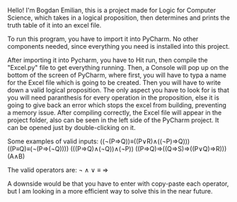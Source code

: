 Hello! 
I'm Bogdan Emilian,
this is a project made for Logic for Computer Science, which takes in a logical proposition, then determines and prints the truth table of it into an excel file.

To run this program, you have to import it into PyCharm. No other components needed, since everything you need is installed into this project.

After importing it into Pycharm, you have to Hit run, then compile the "Excel.py" file to get everything running.
Then, a Console will pop up on the bottom of the screen of PyCharm, where first, you will have to typa a name for the Excel file which is going to be created.
Then you will have to write down a valid logical proposition.
The only aspect you have to look for is that you will need paranthesis for every operation in the proposition, else it is going to give back an error which stops the excel from 
building, preventing a memory issue.
After compiling correctly, the Excel file will appear in the project folder, also can be seen in the left side of the PyCharm project. It can be opened just by double-clicking on it.



Some examples of valid inputs: 
((¬(P⇒Q))≡((P∨R)∧((¬P)⇒Q)))
((P≡Q)≡(¬(P⇒(¬Q))))
(((P⇒Q)∧(¬Q))∧(¬P))
((P⇒Q)⇒((Q⇒S)⇒((P∨Q)⇒R)))
(A∧B)



The valid operators are:
¬
∧
∨
≡
⇒


A downside would be that you have to enter with copy-paste each operator, but I am looking in a more efficient way to solve this in the near future.
